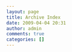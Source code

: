 ```yaml
---
layout: page
title: Archive Index
date: 2009-04-04 20:31
author: admin
comments: true
categories: []
---
```


